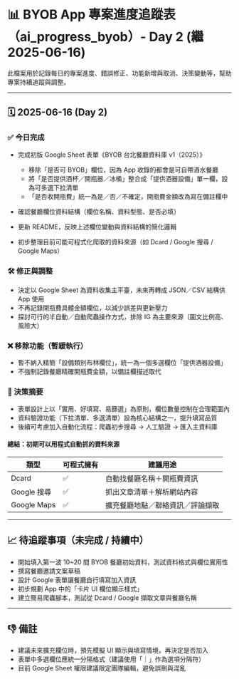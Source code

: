 # 📊 BYOB App 專案進度追蹤表（ai\_progress\_byob）- Day 2 (繼 2025-06-16)

此檔案用於記錄每日的專案進度、錯誤修正、功能新增與取消、決策變動等，幫助專案持續追蹤與調整。

---

## 🗓️ 2025-06-16 (Day 2)

### ✅ 今日完成

* 完成初版 Google Sheet 表單《BYOB 台北餐廳資料庫 v1（2025）》

  * 移除「是否可 BYOB」欄位，因為 App 收錄的都會是可自帶酒水餐廳
  * 將「是否提供酒杯／開瓶器／冰桶」整合成「提供酒器設備」單一欄，設為可多選下拉清單
  * 「是否收開瓶費」統一為是／否／不確定，開瓶費金額改為寫在備註欄中
* 確認餐廳欄位資料結構（欄位名稱、資料型態、是否必填）
* 更新 README，反映上述欄位變動與資料結構的簡化邏輯
* 初步整理目前可能可程式化爬取的資料來源（如 Dcard / Google 搜尋 / Google Maps）

### 🛠️ 修正與調整

* 決定以 Google Sheet 為資料收集主平臺，未來再轉成 JSON／CSV 結構供 App 使用
* 不再記錄開瓶費具體金額欄位，以減少誤差與更新壓力
* 探討可行的半自動／自動爬蟲操作方式，排除 IG 為主要來源（圖文比例高、風險大）

### ❌ 移除功能（暫緩執行）

* 暫不納入精簡「設備類別布林欄位」，統一為一個多選欄位「提供酒器設備」
* 不強制記錄餐廳精確開瓶費金額，以備註欄描述取代

### 📌 決策摘要

* 表單設計上以「實用、好填寫、易篩選」為原則，欄位數量控制在合理範圍內
* 資料驗證功能（下拉清單、多選清單）設為核心結構之一，提升填寫品質
* 後續可考慮加入自動化流程：爬蟲初步搜尋 → 人工驗證 → 匯入主資料庫

#### 總結：初期可以用程式自動抓的資料來源

| 類型          | 可程式擁有 | 建議用途             |
| ----------- | ----- | ---------------- |
| Dcard       | ✅     | 自動找餐廳名稱＋開瓶費資訊    |
| Google 搜尋   | ✅     | 抓出文章清單＋解析網站內容    |
| Google Maps | ✅     | 擴充餐廳地點／聯絡資訊／評論擷取 |

---

## 📈 待追蹤事項（未完成 / 持續中）

* 開始填入第一波 10\~20 間 BYOB 餐廳初始資料，測試資料格式與欄位實用性
* 撰寫餐廳邀請文案草稿
* 設計 Google 表單讓餐廳自行填寫加入資訊
* 初步規劃 App 中的「卡片 UI 欄位顯示樣式」
* 建立簡易爬蟲腳本，測試從 Dcard / Google 擷取文章與餐廳名稱

---

## 👎 備註

* 建議未來擴充欄位時，預先模擬 UI 顯示與填寫情境，再決定是否加入
* 表單中多選欄位應統一分隔格式（建議使用「｜」作為選項分隔符）
* 目前 Google Sheet 權限建議限定團隊編輯，避免誤刪與混亂
